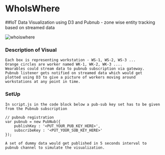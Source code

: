 # WhoIsWhere
##IoT Data Visualization using D3 and Pubnub - zone wise entity tracking based on streamed data

![whoiswhere](https://cloud.githubusercontent.com/assets/16579000/22926754/0172413c-f2d4-11e6-8b29-8110f0b38334.png)

### Description of Visual

	Each box is representing workstation - WS-1, WS-2, WS-3 ...
	Orange circles are worker named WK-1, WK-2, WK-3 ....
	Wearables could stream data to pubnub subscription via gateway.
	Pubnub listener gets notified on streamed data which would get 
	plotted using D3 to give a picture of workers moving around workstations at any point in time.
	
### SetUp

	In script.js in the code block below a pub-sub key set has to be given from the Pubnub subscription
	
	// pubnub registration
	var pubnub = new PubNub({
        publishKey : '<PUT_YOUR_PUB_KEY_HERE>',
        subscribeKey : '<PUT_YOUR_SUB_KEY_HERE>'
    });
	
	A set of dummy data would get published in 5 seconds interval to pubnub channel to simulate the visualization.
